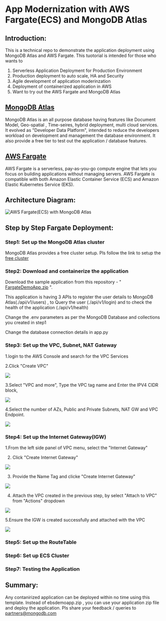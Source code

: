 # App Modernization with AWS Fargate(ECS) and MongoDB Atlas

## Introduction: 
This is a technical repo to demonstrate the application deployment using MongoDB Atlas and AWS Fargate.
This tuotorial is intended for those who wants to
1. Serverless Application Deployment for Production Environment
2. Production deployment to auto scale, HA and Security
3. Agile development of application moderinzation
4. Deployment of containerized application in AWS
5. Want to try out the AWS Fargate and MongoDB Atlas 

## [MongoDB Atlas](https://www.mongodb.com/atlas) 
MongoDB Atlas is an all purpose database having features like Document Model, Geo-spatial , Time-seires, hybrid deployment, multi cloud services.
It evolved as "Developer Data Platform", intended to reduce the developers workload on development and management the database environment.
It also provide a free tier to test out the application / database features.


## [AWS Fargate](https://aws.amazon.com/fargate/)
AWS Fargate is a serverless, pay-as-you-go compute engine that lets you focus on building applications without managing servers. AWS Fargate is compatible with both Amazon Elastic Container Service (ECS) and Amazon Elastic Kubernetes Service (EKS).

## Architecture Diagram:
![AWS Fargate(ECS) with MongoDB Atlas](https://github.com/Babusrinivasan76/fargateintegrationwithatlas/blob/main/images/FargateArchitecture.png)

## Step by Step Fargate Deployment:


### **Step1: Set up the MongoDB Atlas cluster**
         
   MongoDB Atlas provides a free cluster setup. Pls follow the link to setup the [free cluster](https://www.mongodb.com/docs/atlas/getting-started/)
         
### **Step2: Download and containerize the application**        

  Download the sample application from this repository  - " [FargateDemoApp.zip](https://github.com/Babusrinivasan76/ebsintegrationwithatlas/raw/main/ebsDemoApp.zip) ". 
         
  This application is having 3 APIs to register the user details to MongoDB Atlas(./api/v1/users) , to Query the user (./api/v1/login) and to check the health of the application (./api/v1/health)
         
  Change the .env parameters as per the MongoDB Database and collections you created in step1
         
  Change the database connection details in app.py
  

### **Step3: Set up the VPC, Subnet, NAT Gateway**

  1.login to the AWS Console and search for the VPC Services

  2.Click "Create VPC"

   ![](https://github.com/Babusrinivasan76/fargateintegrationwithatlas/blob/main/images/01-CreateVPCSubnetNAT.png)


  3.Select "VPC and more", Type the VPC tag name and Enter the IPV4 CIDR block, 

![](https://github.com/Babusrinivasan76/fargateintegrationwithatlas/blob/main/images/02-createVPCSubnetNAT.png)


  4.Select the number of AZs, Public and Private Subnets, NAT GW and VPC Endpoint.

![](https://github.com/Babusrinivasan76/fargateintegrationwithatlas/blob/main/images/03-createVPCSubnetNAT.png)



### **Step4: Set up the Internet Gateway(IGW)**

1.From the left side panel of VPC menu, select the "Internet Gateway"

2. Click "Create Internet Gateway"

![](https://github.com/Babusrinivasan76/fargateintegrationwithatlas/blob/main/images/01-createIGW.png)


3. Provide the Name Tag and clicke "Create Internet Gateway"

![](https://github.com/Babusrinivasan76/fargateintegrationwithatlas/blob/main/images/02-CreateIGW.png)


4. Attach the VPC created in the previous step, by select "Attach to VPC" from "Actions" dropdown

![](https://github.com/Babusrinivasan76/fargateintegrationwithatlas/blob/main/images/03-CreateIGW.png)


5.Ensure the IGW is created successfully and attached with the VPC

![](https://github.com/Babusrinivasan76/fargateintegrationwithatlas/blob/main/images/04-CreateIGW-Completion.png)


### **Step5: Set up the RouteTable**



### **Step6: Set up ECS Cluster**



### **Step7: Testing the Application**



## Summary:

 Any contanirized application can be deployed within no time using this template. 
 Instead of ebsdemoapp.zip , you can use your application zip file and deploy the application.
 Pls share your feedback / queries to partners@mongodb.com
